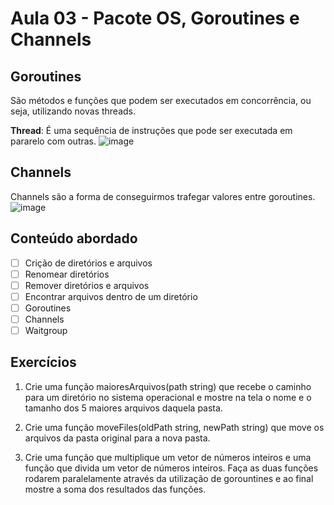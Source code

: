 # Aula 03 - Pacote OS, Goroutines e Channels

## Goroutines
São métodos e funções que podem ser executados em concorrência, ou seja, utilizando novas threads.

**Thread**: É uma sequência de instruções que pode ser executada em pararelo com outras.
![image](https://user-images.githubusercontent.com/69127474/206001874-96116149-2b77-42fe-be83-1eb2099e087b.png)

## Channels
Channels são a forma de conseguirmos trafegar valores entre goroutines.
![image](https://user-images.githubusercontent.com/69127474/206019421-46438b67-2f4d-4833-ad68-bf45209174d1.png)

## Conteúdo abordado
- [ ] Crição de diretórios e arquivos
- [ ] Renomear diretórios
- [ ] Remover diretórios e arquivos
- [ ] Encontrar arquivos dentro de um diretório
- [ ] Goroutines
- [ ] Channels
- [ ] Waitgroup

## Exercícios

1) Crie uma função maioresArquivos(path string) que recebe o caminho para um diretório no sistema operacional e mostre na tela o nome e o tamanho dos 5 maiores arquivos daquela pasta.

2) Crie uma função moveFiles(oldPath string, newPath string) que move os arquivos da pasta original
para a nova pasta.

3) Crie uma função que multiplique um vetor de números inteiros e uma função que divida um vetor de números inteiros. Faça as duas funções rodarem paralelamente através da utilização de gorountines e ao final mostre a soma dos resultados das funções.

